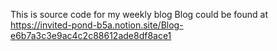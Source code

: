 This is source code for my weekly blog
Blog could be found at https://invited-pond-b5a.notion.site/Blog-e6b7a3c3e9ac4c2c88612ade8df8ace1
